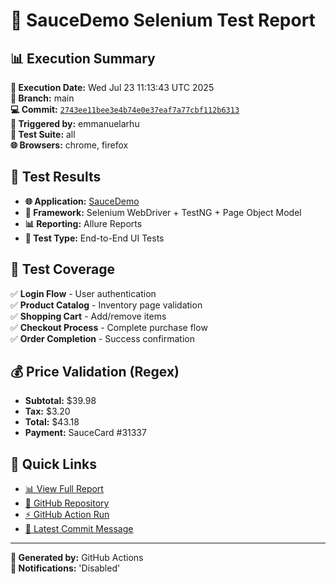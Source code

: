 # 🧪 SauceDemo Selenium Test Report

## 📊 Execution Summary

**📅 Execution Date:** Wed Jul 23 11:13:43 UTC 2025  
**🌿 Branch:** main  
**💻 Commit:** [`2743ee11bee3e4b74e0e37eaf7a77cbf112b6313`](https://github.com/emmanuelarhu/Swag-Labs-Selenium-Test/commit/2743ee11bee3e4b74e0e37eaf7a77cbf112b6313)  
**👤 Triggered by:** emmanuelarhu  
**🎯 Test Suite:** all  
**🌐 Browsers:** chrome, firefox  

## 🎯 Test Results

- **🌐 Application:** [SauceDemo](https://www.saucedemo.com)
- **🔧 Framework:** Selenium WebDriver + TestNG + Page Object Model
- **📊 Reporting:** Allure Reports
- **🧪 Test Type:** End-to-End UI Tests

## 🚀 Test Coverage

✅ **Login Flow** - User authentication  
✅ **Product Catalog** - Inventory page validation  
✅ **Shopping Cart** - Add/remove items  
✅ **Checkout Process** - Complete purchase flow  
✅ **Order Completion** - Success confirmation  

## 💰 Price Validation (Regex)

- **Subtotal:** $39.98
- **Tax:** $3.20  
- **Total:** $43.18
- **Payment:** SauceCard #31337

## 🔗 Quick Links

- [📊 View Full Report](./index.html)
- [🐙 GitHub Repository](https://github.com/emmanuelarhu/Swag-Labs-Selenium-Test)
- [⚡ GitHub Action Run](https://github.com/emmanuelarhu/Swag-Labs-Selenium-Test/actions/runs/16469046971)
- [💬 Latest Commit Message](https://github.com/emmanuelarhu/Swag-Labs-Selenium-Test/commit/2743ee11bee3e4b74e0e37eaf7a77cbf112b6313)

---

**🤖 Generated by:** GitHub Actions  
**📧 Notifications:** 'Disabled'  

